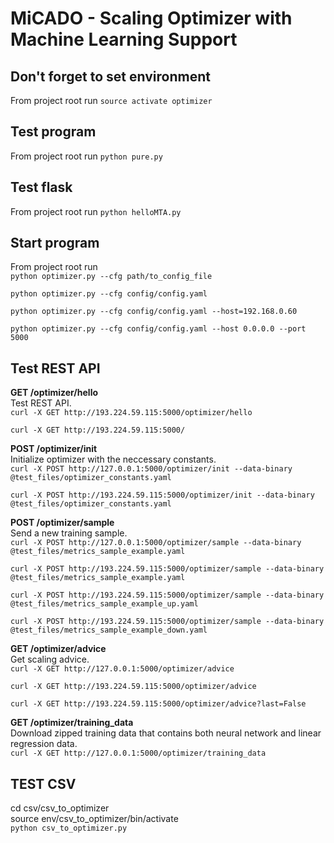 # MiCADO - Scaling Optimizer with Machine Learning Support

## Don't forget to set environment
From project root run
```source activate optimizer```

## Test program
From project root run
```python pure.py```

## Test flask
From project root run
```python helloMTA.py```

## Start program 
From project root run  
```python optimizer.py --cfg path/to_config_file```

```python optimizer.py --cfg config/config.yaml```  

```python optimizer.py --cfg config/config.yaml --host=192.168.0.60```  

```python optimizer.py --cfg config/config.yaml --host 0.0.0.0 --port 5000```


## Test REST API 
__GET /optimizer/hello__  
Test REST API.  
```curl -X GET http://193.224.59.115:5000/optimizer/hello```  

```curl -X GET http://193.224.59.115:5000/```  
  
__POST /optimizer/init__  
Initialize optimizer with the neccessary constants.  
```curl -X POST http://127.0.0.1:5000/optimizer/init --data-binary @test_files/optimizer_constants.yaml```  

```curl -X POST http://193.224.59.115:5000/optimizer/init --data-binary @test_files/optimizer_constants.yaml```
  
__POST /optimizer/sample__   
Send a new training sample.  
```curl -X POST http://127.0.0.1:5000/optimizer/sample --data-binary @test_files/metrics_sample_example.yaml``` 

```curl -X POST http://193.224.59.115:5000/optimizer/sample --data-binary @test_files/metrics_sample_example.yaml```  

```curl -X POST http://193.224.59.115:5000/optimizer/sample --data-binary @test_files/metrics_sample_example_up.yaml```  

```curl -X POST http://193.224.59.115:5000/optimizer/sample --data-binary @test_files/metrics_sample_example_down.yaml``` 

__GET /optimizer/advice__     
Get scaling advice.  
```curl -X GET http://127.0.0.1:5000/optimizer/advice```  

```curl -X GET http://193.224.59.115:5000/optimizer/advice```  

```curl -X GET http://193.224.59.115:5000/optimizer/advice?last=False```  
  
__GET /optimizer/training_data__  
Download zipped training data that contains both neural network and linear regression data.  
```curl -X GET http://127.0.0.1:5000/optimizer/training_data```  

## TEST CSV  
cd csv/csv_to_optimizer  
source env/csv_to_optimizer/bin/activate  
```python csv_to_optimizer.py```  


